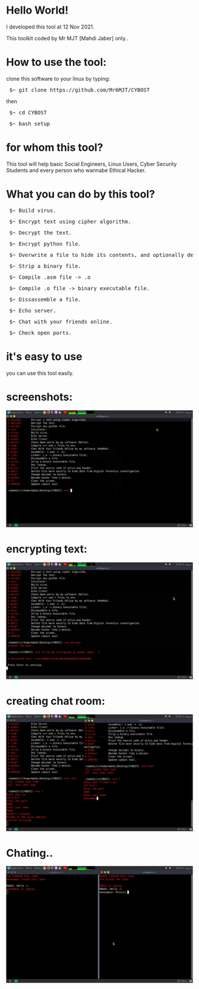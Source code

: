 # Hello World!

 I developed this tool at 12 Nov 2021.
 
 This toolkit coded by Mr MJT [Mahdi Jaber] only..


# How to use the tool:
clone this software to your linux by typing:

<pre> $~ git clone https://github.com/Mr6MJT/CYBOST </pre>

then

<pre> $~ cd CYBOST </pre>

<pre> $~ bash setup </pre>


# for whom this tool?
This tool will help basic Social Engineers, Linux Users, Cyber Security Students and every person who wannabe Ethical Hacker.




# What you can do by this tool?

<pre> $~ Build virus. </pre>

<pre> $~ Encrypt text using cipher algorithm. </pre>

<pre> $~ Decrypt the text.</pre>

<pre> $~ Encrypt python file.</pre>

<pre> $~ Overwrite a file to hide its contents, and optionally delete it.</pre>

<pre> $~ Strip a binary file.</pre>

<pre> $~ Compile .asm file -> .o</pre>

<pre> $~ Compile .o file -> binary executable file.</pre>

<pre> $~ Dissassemble a file.</pre>

<pre> $~ Echo server.</pre>

<pre> $~ Chat with your friends online.</pre>

<pre> $~ Check open ports.</pre>


# it's easy to use
you can use this tool easily.


# screenshots:
<img src="cybost1.png">

# encrypting text:
<img src="cybost2.png">

# creating chat room:
<img src="cybost3.png">

# Chating..
<img src="cybost4.png">

